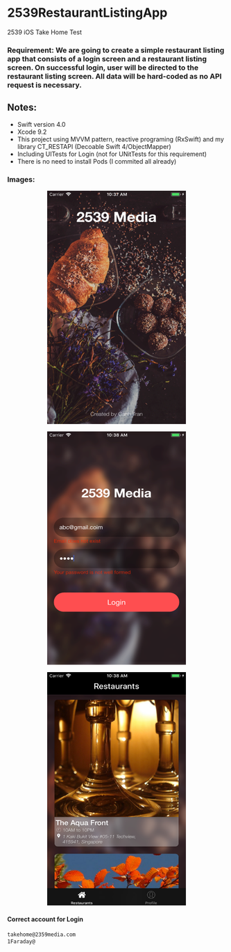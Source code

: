 # 2539RestaurantListingApp
2539 iOS Take Home Test

### Requirement: We are going to create a simple restaurant listing app that consists of a login screen and a restaurant listing screen. On successful login, user will be directed to the restaurant listing screen. All data will be hard-coded as no API request is necessary.

## Notes: 
 - Swift version 4.0
 - Xcode 9.2
 - This project using MVVM pattern, reactive programing (RxSwift) and my library CT_RESTAPI (Decoable Swift 4/ObjectMapper)
 - Including UITests for Login (not for UNitTests for this requirement)
 - There is no need to install Pods (I commited all already)

### Images:

<p align="center">
  <img width="320" height="536" src="Images/splashScreen.png"/>
</p>

<p align="center">
  <img width="320" height="536" src="Images/logIn.png"/>
</p>

<p align="center">
  <img width="320" height="536" src="Images/restaurants.png"/>
</p>


#### Correct account for Login
 ```
 takehome@2359media.com 
 1Faraday@
 ```
